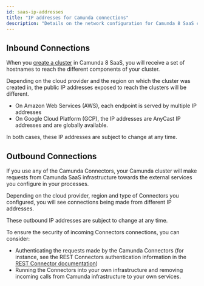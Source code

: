 ```yaml
---
id: saas-ip-addresses
title: "IP addresses for Camunda connections"
description: "Details on the network configuration for Camunda 8 SaaS clusters."
---
```


## Inbound Connections

When you [create a cluster](/components/console/manage-clusters/create-cluster.md) in Camunda 8 SaaS, you will receive a set of hostnames to reach the different components of your cluster.

Depending on the cloud provider and the region on which the cluster was created in, the public IP addresses exposed to reach the clusters will be different.

- On Amazon Web Services (AWS), each endpoint is served by multiple IP addresses
- On Google Cloud Platform (GCP), the IP addresses are AnyCast IP addresses and are globally available.

In both cases, these IP addresses are subject to change at any time.

## Outbound Connections

If you use any of the Camunda Connectors, your Camunda cluster will make requests from Camunda SaaS infrastructure towards the external services you configure in your processes.

Depending on the cloud provider, region and type of Connectors you configured, you will see connections being made from different IP addresses.

These outbound IP addresses are subject to change at any time.

To ensure the security of incoming Connectors connections, you can consider:

- Authenticating the requests made by the Camunda Connectors (for instance, see the REST Connectors authentication information in the [REST Connector documentation](/components/connectors/protocol/rest.md#authentication))
- Running the Connectors into your own infrastructure and removing incoming calls from Camunda infrastructure to your own services.
